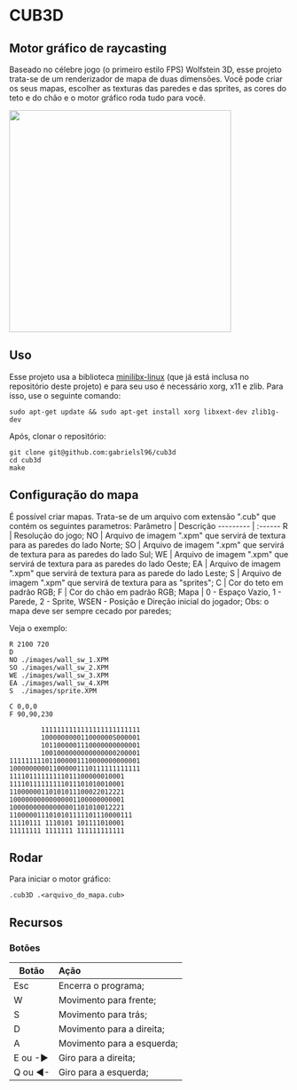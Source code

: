 # CUB3D
## Motor gráfico de raycasting
Baseado no célebre jogo (o primeiro estilo FPS) Wolfstein 3D, esse projeto trata-se de um renderizador de mapa de duas dimensões.
Você pode criar os seus mapas, escolher as texturas das paredes e das sprites, as cores do teto e do chão e o motor gráfico roda tudo para você.

<img src="https://github.com/gabrielsl96/cub3d/blob/master/Cub3d.gif " width="400">

## Uso
Esse projeto usa a biblioteca [minilibx-linux](https://github.com/42Paris/minilibx-linux) (que já está inclusa no repositório deste projeto) e para seu uso é necessário xorg, x11 e zlib. Para isso, use o seguinte comando:
```
sudo apt-get update && sudo apt-get install xorg libxext-dev zlib1g-dev
```

Após, clonar o repositório:
```
git clone git@github.com:gabrielsl96/cub3d
cd cub3d
make
```
## Configuração do mapa
É possível criar mapas. Trata-se de um arquivo com extensão ".cub" que contém os seguintes parametros:
Parâmetro | Descrição
--------- | :------
R         | Resolução do jogo;
NO        | Arquivo de imagem ".xpm" que servirá de textura para as paredes do lado Norte;
SO        | Arquivo de imagem ".xpm" que servirá de textura para as paredes do lado Sul;
WE        | Arquivo de imagem ".xpm" que servirá de textura para as paredes do lado Oeste;
EA        | Arquivo de imagem ".xpm" que servirá de textura para as parede do lado Leste;
S         | Arquivo de imagem ".xpm" que servirá de textura para as "sprites";
C         | Cor do teto em padrão RGB;
F         | Cor do chão em padrão RGB;
Mapa      | 0 - Espaço Vazio, 1 - Parede, 2 - Sprite, WSEN - Posição e Direção inicial do jogador; Obs: o mapa deve ser sempre cecado por paredes;

Veja o exemplo:
```
R 2100 720
D
NO ./images/wall_sw_1.XPM
SO ./images/wall_sw_2.XPM
WE ./images/wall_sw_3.XPM
EA ./images/wall_sw_4.XPM
S  ./images/sprite.XPM

C 0,0,0
F 90,90,230

        1111111111111111111111111
        100000000011000000S000001
        1011000001110000000000001
        1001000000000000000200001
111111111011000001110000000000001
100000000011000001110111111111111
11110111111111011100000010001
11110111111111011101010010001
11000000110101011100022012221
10000000000000001100000000001
10000000000000001101010012221
1100000111010101111101110000111
11110111 1110101 101111010001
11111111 1111111 111111111111
```

## Rodar
Para iniciar o motor gráfico:
```
.cub3D .<arquivo_do_mapa.cub>
```

## Recursos
### Botões
Botão     | Ação
--------- | :------
Esc       | Encerra o programa;
W         | Movimento para frente;
S         | Movimento para trás;
D         | Movimento para a direita;
A         | Movimento para a esquerda;
E ou -►   | Giro para a direita;
Q ou ◄-   | Giro para a esquerda;
